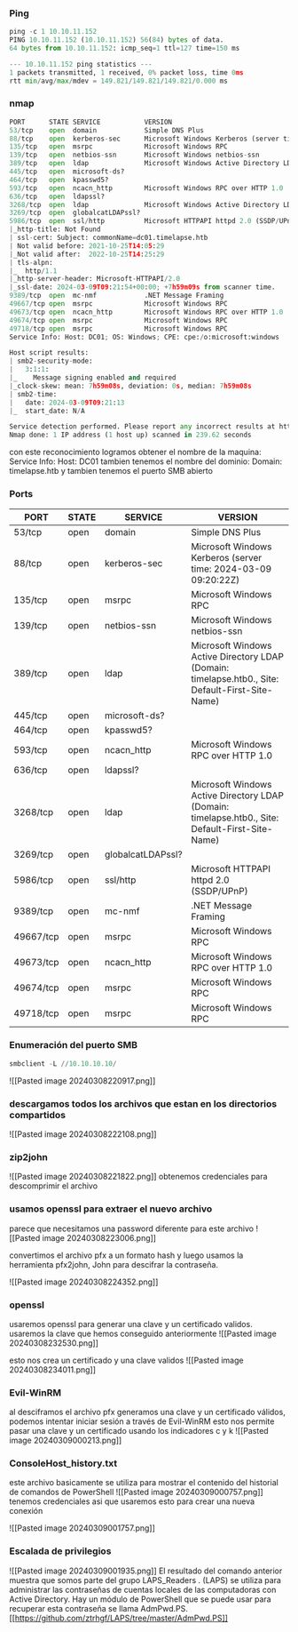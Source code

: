 ### Ping 
```python
ping -c 1 10.10.11.152
PING 10.10.11.152 (10.10.11.152) 56(84) bytes of data.
64 bytes from 10.10.11.152: icmp_seq=1 ttl=127 time=150 ms

--- 10.10.11.152 ping statistics ---
1 packets transmitted, 1 received, 0% packet loss, time 0ms
rtt min/avg/max/mdev = 149.821/149.821/149.821/0.000 ms
```

### nmap
```python
PORT      STATE SERVICE           VERSION
53/tcp    open  domain            Simple DNS Plus
88/tcp    open  kerberos-sec      Microsoft Windows Kerberos (server time: 2024-03-09 09:20:22Z)
135/tcp   open  msrpc             Microsoft Windows RPC
139/tcp   open  netbios-ssn       Microsoft Windows netbios-ssn
389/tcp   open  ldap              Microsoft Windows Active Directory LDAP (Domain: timelapse.htb0., Site: Default-First-Site-Name)
445/tcp   open  microsoft-ds?
464/tcp   open  kpasswd5?
593/tcp   open  ncacn_http        Microsoft Windows RPC over HTTP 1.0
636/tcp   open  ldapssl?
3268/tcp  open  ldap              Microsoft Windows Active Directory LDAP (Domain: timelapse.htb0., Site: Default-First-Site-Name)
3269/tcp  open  globalcatLDAPssl?
5986/tcp  open  ssl/http          Microsoft HTTPAPI httpd 2.0 (SSDP/UPnP)
|_http-title: Not Found
| ssl-cert: Subject: commonName=dc01.timelapse.htb
| Not valid before: 2021-10-25T14:05:29
|_Not valid after:  2022-10-25T14:25:29
| tls-alpn: 
|_  http/1.1
|_http-server-header: Microsoft-HTTPAPI/2.0
|_ssl-date: 2024-03-09T09:21:54+00:00; +7h59m09s from scanner time.
9389/tcp  open  mc-nmf            .NET Message Framing
49667/tcp open  msrpc             Microsoft Windows RPC
49673/tcp open  ncacn_http        Microsoft Windows RPC over HTTP 1.0
49674/tcp open  msrpc             Microsoft Windows RPC
49718/tcp open  msrpc             Microsoft Windows RPC
Service Info: Host: DC01; OS: Windows; CPE: cpe:/o:microsoft:windows

Host script results:
| smb2-security-mode: 
|   3:1:1: 
|_    Message signing enabled and required
|_clock-skew: mean: 7h59m08s, deviation: 0s, median: 7h59m08s
| smb2-time: 
|   date: 2024-03-09T09:21:13
|_  start_date: N/A

Service detection performed. Please report any incorrect results at https://nmap.org/submit/ .
Nmap done: 1 IP address (1 host up) scanned in 239.62 seconds
```
con este reconocimiento logramos obtener el nombre de la maquina: Service Info: Host: DC01 tambien tenemos el nombre del dominio: Domain: timelapse.htb y tambien tenemos el puerto SMB abierto
### Ports
| PORT      | STATE | SERVICE           | VERSION                                                                                          |
| --------- | ----- | ----------------- | ------------------------------------------------------------------------------------------------ |
| 53/tcp    | open  | domain            | Simple DNS Plus                                                                                  |
| 88/tcp    | open  | kerberos-sec      | Microsoft Windows Kerberos (server time: 2024-03-09 09:20:22Z)                                   |
| 135/tcp   | open  | msrpc             | Microsoft Windows RPC                                                                            |
| 139/tcp   | open  | netbios-ssn       | Microsoft Windows netbios-ssn                                                                    |
| 389/tcp   | open  | ldap              | Microsoft Windows Active Directory LDAP (Domain: timelapse.htb0., Site: Default-First-Site-Name) |
| 445/tcp   | open  | microsoft-ds?     |                                                                                                  |
| 464/tcp   | open  | kpasswd5?         |                                                                                                  |
| 593/tcp   | open  | ncacn_http        | Microsoft Windows RPC over HTTP 1.0                                                              |
| 636/tcp   | open  | ldapssl?          |                                                                                                  |
| 3268/tcp  | open  | ldap              | Microsoft Windows Active Directory LDAP (Domain: timelapse.htb0., Site: Default-First-Site-Name) |
| 3269/tcp  | open  | globalcatLDAPssl? |                                                                                                  |
| 5986/tcp  | open  | ssl/http          | Microsoft HTTPAPI httpd 2.0 (SSDP/UPnP)                                                          |
| 9389/tcp  | open  | mc-nmf            | .NET Message Framing                                                                             |
| 49667/tcp | open  | msrpc             | Microsoft Windows RPC                                                                            |
| 49673/tcp | open  | ncacn_http        | Microsoft Windows RPC over HTTP 1.0                                                              |
| 49674/tcp | open  | msrpc             | Microsoft Windows RPC                                                                            |
| 49718/tcp | open  | msrpc             | Microsoft Windows RPC                                                                            |

### Enumeración del puerto SMB

```python
smbclient -L //10.10.10.10/
```

![[Pasted image 20240308220917.png]]

### descargamos todos los archivos que estan en los directorios compartidos 

![[Pasted image 20240308222108.png]]

### zip2john

![[Pasted image 20240308221822.png]]
obtenemos credenciales para descomprimir el archivo

### usamos openssl para extraer el nuevo archivo 
parece que necesitamos una password diferente para este archivo
![[Pasted image 20240308223006.png]]

convertimos el archivo pfx a un formato hash y luego usamos la herramienta pfx2john, John para descifrar la contraseña.

![[Pasted image 20240308224352.png]]

### openssl
usaremos openssl para generar una clave y un certificado validos. usaremos la clave que hemos conseguido anteriormente 
![[Pasted image 20240308232530.png]]

esto nos crea un certificado y una clave validos
![[Pasted image 20240308234011.png]]

### Evil-WinRM
al desciframos el archivo pfx generamos una clave y un certificado válidos, podemos intentar iniciar sesión a través de Evil-WinRM esto nos permite pasar una clave y un certificado usando los indicadores c y k 
![[Pasted image 20240309000213.png]]

### ConsoleHost_history.txt
este archivo basicamente se utiliza para mostrar el contenido del historial de comandos de PowerShell
![[Pasted image 20240309000757.png]]
tenemos credenciales asi que usaremos esto para crear una nueva conexión

![[Pasted image 20240309001757.png]]

### Escalada de privilegios

![[Pasted image 20240309001935.png]]
El resultado del comando anterior muestra que somos parte del grupo LAPS_Readers . (LAPS) se utiliza para administrar las contraseñas de cuentas locales de las computadoras con Active Directory. Hay un módulo de PowerShell que se puede usar para recuperar esta contraseña se llama AdmPwd.PS. [[https://github.com/ztrhgf/LAPS/tree/master/AdmPwd.PS]]

